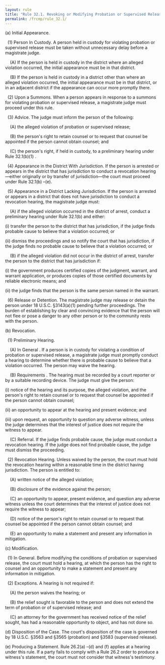 ```yaml
---
layout: rule
title: "Rule 32.1. Revoking or Modifying Probation or Supervised Release"
permalink: /frcmp/rule_32.1/
---
```


(a) Initial Appearance.


&nbsp;&nbsp;(1) Person In Custody. A person held in custody for violating probation or supervised release must be taken without unnecessary delay before a magistrate judge.


&nbsp;&nbsp;&nbsp;&nbsp;(A) If the person is held in custody in the district where an alleged violation occurred, the initial appearance must be in that district.


&nbsp;&nbsp;&nbsp;&nbsp;(B) If the person is held in custody in a district other than where an alleged violation occurred, the initial appearance must be in that district, or in an adjacent district if the appearance can occur more promptly there.


&nbsp;&nbsp;(2) Upon a Summons. When a person appears in response to a summons for violating probation or supervised release, a magistrate judge must proceed under this rule.


&nbsp;&nbsp;(3) Advice. The judge must inform the person of the following:


&nbsp;&nbsp;&nbsp;&nbsp;(A) the alleged violation of probation or supervised release;


&nbsp;&nbsp;&nbsp;&nbsp;(B) the person's right to retain counsel or to request that counsel be appointed if the person cannot obtain counsel; and


&nbsp;&nbsp;&nbsp;&nbsp;(C) the person's right, if held in custody, to a preliminary hearing under Rule 32.1(b)(1) .


&nbsp;&nbsp;(4) Appearance in the District With Jurisdiction. If the person is arrested or appears in the district that has jurisdiction to conduct a revocation hearing—either originally or by transfer of jurisdiction—the court must proceed under Rule 32.1(b) –(e).


&nbsp;&nbsp;(5) Appearance in a District Lacking Jurisdiction. If the person is arrested or appears in a district that does not have jurisdiction to conduct a revocation hearing, the magistrate judge must:


&nbsp;&nbsp;&nbsp;&nbsp;(A) if the alleged violation occurred in the district of arrest, conduct a preliminary hearing under Rule 32.1(b) and either:


(i) transfer the person to the district that has jurisdiction, if the judge finds probable cause to believe that a violation occurred; or


(ii) dismiss the proceedings and so notify the court that has jurisdiction, if the judge finds no probable cause to believe that a violation occurred; or


&nbsp;&nbsp;&nbsp;&nbsp;(B) if the alleged violation did not occur in the district of arrest, transfer the person to the district that has jurisdiction if:


(i) the government produces certified copies of the judgment, warrant, and warrant application, or produces copies of those certified documents by reliable electronic means; and


(ii) the judge finds that the person is the same person named in the warrant.


&nbsp;&nbsp;(6) Release or Detention. The magistrate judge may release or detain the person under 18 U.S.C. §3143(a)(1) pending further proceedings. The burden of establishing by clear and convincing evidence that the person will not flee or pose a danger to any other person or to the community rests with the person.


(b) Revocation.


&nbsp;&nbsp;(1) Preliminary Hearing.


&nbsp;&nbsp;&nbsp;&nbsp;(A) In General . If a person is in custody for violating a condition of probation or supervised release, a magistrate judge must promptly conduct a hearing to determine whether there is probable cause to believe that a violation occurred. The person may waive the hearing.


&nbsp;&nbsp;&nbsp;&nbsp;(B) Requirements . The hearing must be recorded by a court reporter or by a suitable recording device. The judge must give the person:


(i) notice of the hearing and its purpose, the alleged violation, and the person's right to retain counsel or to request that counsel be appointed if the person cannot obtain counsel;


(ii) an opportunity to appear at the hearing and present evidence; and


(iii) upon request, an opportunity to question any adverse witness, unless the judge determines that the interest of justice does not require the witness to appear.


&nbsp;&nbsp;&nbsp;&nbsp;(C) Referral. If the judge finds probable cause, the judge must conduct a revocation hearing. If the judge does not find probable cause, the judge must dismiss the proceeding.


&nbsp;&nbsp;(2) Revocation Hearing. Unless waived by the person, the court must hold the revocation hearing within a reasonable time in the district having jurisdiction. The person is entitled to:


&nbsp;&nbsp;&nbsp;&nbsp;(A) written notice of the alleged violation;


&nbsp;&nbsp;&nbsp;&nbsp;(B) disclosure of the evidence against the person;


&nbsp;&nbsp;&nbsp;&nbsp;(C) an opportunity to appear, present evidence, and question any adverse witness unless the court determines that the interest of justice does not require the witness to appear;


&nbsp;&nbsp;&nbsp;&nbsp;(D) notice of the person's right to retain counsel or to request that counsel be appointed if the person cannot obtain counsel; and


&nbsp;&nbsp;&nbsp;&nbsp;(E) an opportunity to make a statement and present any information in mitigation.


(c) Modification.


&nbsp;&nbsp;(1) In General. Before modifying the conditions of probation or supervised release, the court must hold a hearing, at which the person has the right to counsel and an opportunity to make a statement and present any information in mitigation.


&nbsp;&nbsp;(2) Exceptions. A hearing is not required if:


&nbsp;&nbsp;&nbsp;&nbsp;(A) the person waives the hearing; or


&nbsp;&nbsp;&nbsp;&nbsp;(B) the relief sought is favorable to the person and does not extend the term of probation or of supervised release; and


&nbsp;&nbsp;&nbsp;&nbsp;(C) an attorney for the government has received notice of the relief sought, has had a reasonable opportunity to object, and has not done so.


(d) Disposition of the Case. The court's disposition of the case is governed by 18 U.S.C. §3563 and §3565 (probation) and §3583 (supervised release).


(e) Producing a Statement. Rule 26.2(a) –(d) and (f) applies at a hearing under this rule. If a party fails to comply with a Rule 26.2 order to produce a witness's statement, the court must not consider that witness's testimony.